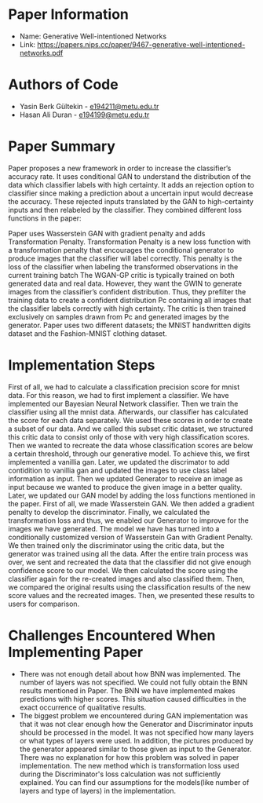 # Paper Information
* Name: Generative Well-intentioned Networks
* Link: https://papers.nips.cc/paper/9467-generative-well-intentioned-networks.pdf

# Authors of Code
* Yasin Berk Gültekin - e194211@metu.edu.tr
* Hasan Ali Duran - e194199@metu.edu.tr

# Paper Summary
Paper proposes a new framework in order to increase the classifier’s accuracy rate. It uses conditional GAN to understand the distribution of the data which classifier labels with high certainty. It adds an rejection option to classifier since making a prediction about a uncertain input would decrease the accuracy. These rejected inputs translated by the GAN to high-certainty inputs and then relabeled by the classifier.
They combined different loss functions in the paper:
 
Paper uses Wasserstein GAN with gradient penalty and adds Transformation Penalty. Transformation Penalty is a new loss function with a transformation penalty that encourages the conditional generator to produce images that the classifier will label correctly. This penalty is the loss of the classifier when labeling the transformed observations in the current training batch
The WGAN-GP critic is typically trained on both generated data and real data. However, they want the GWIN to generate images from the classifier’s confident distribution. Thus, they prefilter the training data to create a confident distribution Pc containing all images that the classifier labels correctly with high certainty. The critic is then trained exclusively on samples drawn from Pc and generated images by the generator.
Paper uses two different datasets; the MNIST handwritten digits dataset and the Fashion-MNIST clothing dataset.

# Implementation Steps
First of all, we had to calculate a classification precision score for mnist data. For this reason, we had to first implement a classifier. We have implemented our Bayesian Neural Network classifier. Then we train the classifier using all the mnist data. Afterwards, our classifier has calculated the score for each data separately. We used these scores in order to create a subset of our data. And we called this subset critic dataset, we structured this critic data to consist only of those with very high classification scores.
Then we wanted to recreate the data whose classification scores are below a certain threshold, through our generative model. To achieve this, we first implemented a vanillia gan. Later, we updated the discrimator to add contidition to vanillia gan and updated the images to use class label information as input. Then we updated Generator to receive an image as input because we wanted to produce the given image in a better quality. Later, we updated our GAN model by adding the loss functions mentioned in the paper. First of all, we made Wasserstein GAN. We then added a gradient penalty to develop the discriminator. Finally, we calculated the transformation loss and thus, we enabled our Generator to improve for the images we have generated. The model we have has turned into a conditionally customized version of Wasserstein Gan with Gradient Penalty. We then trained only the discriminator using the critic data, but the generator was trained using all the data.
After the entire train process was over, we sent and recreated the data that the classifier did not give enough confidence score to our model. We then calculated the score using the classifier again for the re-created images and also classified them. Then, we compared the original results using the classification results of the new score values and the recreated images. Then, we presented these results to users for comparison.
    
# Challenges Encountered When Implementing Paper
* There was not enough detail about how BNN was implemented. The number of layers was not specified. We could not fully obtain the BNN results mentioned in Paper. The BNN we have implemented makes predictions with higher scores. This situation caused difficulties in the exact occurrence of qualitative results.
* The biggest problem we encountered during GAN implementation was that it was not clear enough how the Generator and Discriminator inputs should be processed in the model. It was not specified how many layers or what types of layers were used. In addition, the pictures produced by the generator appeared similar to those given as input to the Generator. There was no explanation for how this problem was solved in paper implementation. The new method which is transformation loss used during the Discriminator's loss calculation was not sufficiently explained.
You can find our assumptions for the models(like number of layers and type of layers) in the implementation.

